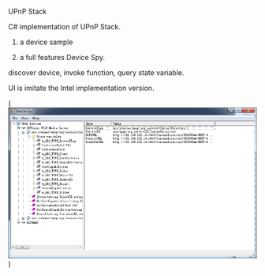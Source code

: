 UPnP Stack

C# implementation of UPnP Stack.

1. a device sample

2. a full features Device Spy.

discover device, invoke function, query state variable.

UI is imitate the Intel implementation version.

(![alt tag](https://raw.githubusercontent.com/optman/upnpstack/master/devicespy_screenshot.png))









